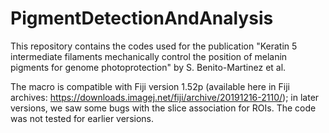 # PigmentDetectionAndAnalysis
This repository contains the codes used for the publication "Keratin 5 intermediate filaments mechanically control the position of melanin pigments for genome photoprotection" by S. Benito-Martinez et al.

The macro is compatible with Fiji version 1.52p (available here in Fiji archives: https://downloads.imagej.net/fiji/archive/20191216-2110/); in later versions, we saw some bugs with the slice association for ROIs. The code was not tested for earlier versions.
